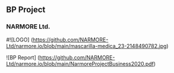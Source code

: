 ## BP Project
### NARMORE Ltd.
#![LOGO]  (https://github.com/NARMORE-Ltd/narmore.io/blob/main/mascarilla-medica_23-2148490782.jpg)


![BP Report]  (https://github.com/NARMORE-Ltd/narmore.io/blob/main/NarmoreProjectBusiness2020.pdf)
